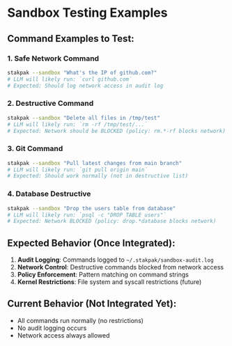 # Sandbox Testing Examples

## Command Examples to Test:

### 1. Safe Network Command
```bash
stakpak --sandbox "What's the IP of github.com?"
# LLM will likely run: `curl github.com`
# Expected: Should log network access in audit log
```

### 2. Destructive Command
```bash
stakpak --sandbox "Delete all files in /tmp/test"
# LLM will likely run: `rm -rf /tmp/test/...`
# Expected: Network should be BLOCKED (policy: rm.*-rf blocks network)
```

### 3. Git Command
```bash
stakpak --sandbox "Pull latest changes from main branch"
# LLM will likely run: `git pull origin main`
# Expected: Should work normally (not in destructive list)
```

### 4. Database Destructive
```bash
stakpak --sandbox "Drop the users table from database"
# LLM will likely run: `psql -c "DROP TABLE users"`
# Expected: Network BLOCKED (policy: drop.*database blocks network)
```

## Expected Behavior (Once Integrated):

1. **Audit Logging**: Commands logged to `~/.stakpak/sandbox-audit.log`
2. **Network Control**: Destructive commands blocked from network access
3. **Policy Enforcement**: Pattern matching on command strings
4. **Kernel Restrictions**: File system and syscall restrictions (future)

## Current Behavior (Not Integrated Yet):

- All commands run normally (no restrictions)
- No audit logging occurs
- Network access always allowed
